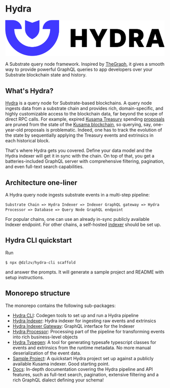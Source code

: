 # Hydra

![A query node builder for Substrate chains](.gitbook/assets/hydra-logo-horizontallockup.svg)

A Substrate query node framework. Inspired by [TheGraph](http://thegraph.com/), it gives a smooth way to provide powerful GraphQL queries to app developers over your Substrate blockchain state and history.

## What's Hydra?

[Hydra](https://joystream.org/hydra) is a query node for Substrate-based blockchains. A query node ingests data from a substrate chain and provides rich, domain-specific, and highly customizable access to the blockchain data, far beyond the scope of direct RPC calls. For example, expired [Kusama Treasury](https://wiki.polkadot.network/docs/en/learn-treasury) spending [proposals](https://kusama.subscan.io/event?module=Treasury&event=Proposed) are pruned from the state of the [Kusama blockchain](https://polkascan.io/kusama), so querying, say, one-year-old proposals is problematic. Indeed, one has to track the evolution of the state by sequentially applying the Treasury events and extrinsics in each historical block.

That's where Hydra gets you covered. Define your data model and the Hydra indexer will get it in sync with the chain. On top of that, you get a batteries-included GraphQL server with comprehensive filtering, pagination, and even full-text search capabilities.

## Architecture one-liner

A Hydra query node ingests substrate events in a multi-step pipeline:

```text
Substrate Chain => Hydra Indexer => Indexer GraphQL gateway => Hydra Processor => Database => Query Node GraphQL endpoint
```

For popular chains, one can use an already in-sync publicly available Indexer endpoint. For other chains, a self-hosted [indexer](https://github.com/Joystream/hydra/tree/master/packages/hydra-indexer) should be set up.

## Hydra CLI quickstart

Run

```text
$ npx @dzlzv/hydra-cli scaffold
```

and answer the prompts. It will generate a sample project and README with setup instructions.

## Monorepo structure

The monorepo contains the following sub-packages:

* [Hydra CLI](packages/hydra-cli/README.md): Codegen tools to set up and run a Hydra pipeline
* [Hydra Indexer](packages/hydra-indexer/README.md): Hydra indexer for ingesting raw events and extrinsics
* [Hydra Indexer Gateway](packages/hydra-indexer-gateway/README.md): GraphQL interface for the Indexer
* [Hydra Processor](packages/hydra-processor/README.md): Processing part of the pipeline for transforming events into rich business-level objects
* [Hydra Typegen](packages/hydra-typegen/README.md): A tool for generating typesafe typescript classes for events and extrinsics from the runtime metadata. No more manual deserialization of the event data.
* [Sample Project](packages/sample/README.md): A quickstart Hydra project set up against a publicly available Kusama indexer. Good starting point.
* [Docs](docs/): In-depth documentation covering the Hydra pipeline and API features, such as full-text search, pagination, extensive filtering and a rich GraphQL dialect defining your schema!

